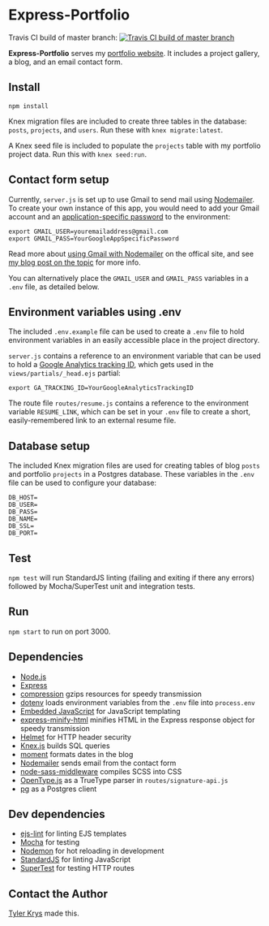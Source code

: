 # Express-Portfolio

Travis CI build of master branch: [![Travis CI build of master branch](https://travis-ci.org/ty2k/express-portfolio.svg?branch=master)](https://travis-ci.org/ty2k/express-portfolio/)

**Express-Portfolio** serves my [portfolio website](https://tylerkrys.ca). It includes a project gallery, a blog, and an email contact form.

## Install

`npm install`

Knex migration files are included to create three tables in the database: `posts`, `projects`, and `users`. Run these with `knex migrate:latest`.

A Knex seed file is included to populate the `projects` table with my portfolio project data. Run this with `knex seed:run`.

## Contact form setup

Currently, `server.js` is set up to use Gmail to send mail using [Nodemailer](https://nodemailer.com). To create your own instance of this app, you would need to add your Gmail account and an [application-specific password](https://security.google.com/settings/security/apppasswords) to the environment:

```
export GMAIL_USER=youremailaddress@gmail.com
export GMAIL_PASS=YourGoogleAppSpecificPassword
```

Read more about [using Gmail with Nodemailer](https://nodemailer.com/usage/using-gmail/) on the offical site, and see [my blog post on the topic](https://tylerkrys.ca/blog/adding-nodemailer-email-contact-form-node-express-app) for more info.

You can alternatively place the `GMAIL_USER` and `GMAIL_PASS` variables in a `.env` file, as detailed below.

## Environment variables using .env

The included `.env.example` file can be used to create a `.env` file to hold environment variables in an easily accessible place in the project directory. 

`server.js` contains a reference to an environment variable that can be used to hold a [Google Analytics tracking ID](https://support.google.com/analytics/answer/1008080?hl=en), which gets used in the `views/partials/_head.ejs` partial:

```
export GA_TRACKING_ID=YourGoogleAnalyticsTrackingID
```

The route file `routes/resume.js` contains a reference to the environment variable `RESUME_LINK`, which can be set in your `.env` file to create a short, easily-remembered link to an external resume file.

## Database setup

The included Knex migration files are used for creating tables of blog `posts` and portfolio `projects` in a Postgres database. These variables in the `.env` file can be used to configure your database:

```
DB_HOST=
DB_USER=
DB_PASS=
DB_NAME=
DB_SSL=
DB_PORT=
```

## Test

`npm test` will run StandardJS linting (failing and exiting if there any errors) followed by Mocha/SuperTest unit and integration tests.

## Run

`npm start` to run on port 3000.

## Dependencies

- [Node.js](https://nodejs.org)
- [Express](https://expressjs.com/)
- [compression](https://www.npmjs.com/package/compression) gzips resources for speedy transmission
- [dotenv](https://www.npmjs.com/package/dotenv) loads environment variables from the `.env` file into `process.env`
- [Embedded JavaScript](http://www.embeddedjs.com/) for JavaScript templating
- [express-minify-html](https://www.npmjs.com/package/express-minify-html) minifies HTML in the Express response object for speedy transmission
- [Helmet](https://helmetjs.github.io/) for HTTP header security
- [Knex.js](http://knexjs.org/) builds SQL queries
- [moment](https://www.npmjs.com/package/moment) formats dates in the blog
- [Nodemailer](https://nodemailer.com) sends email from the contact form
- [node-sass-middleware](https://www.npmjs.com/package/node-sass-middleware) compiles SCSS into CSS
- [OpenType.js](https://www.npmjs.com/package/opentype) as a TrueType parser in `routes/signature-api.js`
- [pg](https://www.npmjs.com/package/pg) as a Postgres client

## Dev dependencies

- [ejs-lint](https://www.npmjs.com/package/ejs-lint) for linting EJS templates
- [Mocha](https://mochajs.org/) for testing
- [Nodemon](https://nodemon.io/) for hot reloading in development
- [StandardJS](https://standardjs.com/) for linting JavaScript
- [SuperTest](https://github.com/visionmedia/supertest) for testing HTTP routes

## Contact the Author

[Tyler Krys](https://tylerkrys.ca) made this.
